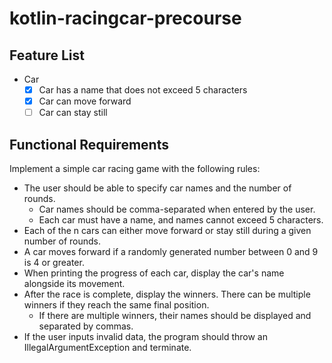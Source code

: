 # kotlin-racingcar-precourse

## Feature List
- Car
  - [x] Car has a name that does not exceed 5 characters
  - [x] Car can move forward
  - [ ] Car can stay still

## Functional Requirements
Implement a simple car racing game with the following rules:

- The user should be able to specify car names and the number of rounds.
  - Car names should be comma-separated when entered by the user.
  - Each car must have a name, and names cannot exceed 5 characters.
- Each of the n cars can either move forward or stay still during a given number of rounds.
- A car moves forward if a randomly generated number between 0 and 9 is 4 or greater.
- When printing the progress of each car, display the car's name alongside its movement.
- After the race is complete, display the winners. There can be multiple winners if they reach the same final position.
  - If there are multiple winners, their names should be displayed and separated by commas.
- If the user inputs invalid data, the program should throw an IllegalArgumentException and terminate.
